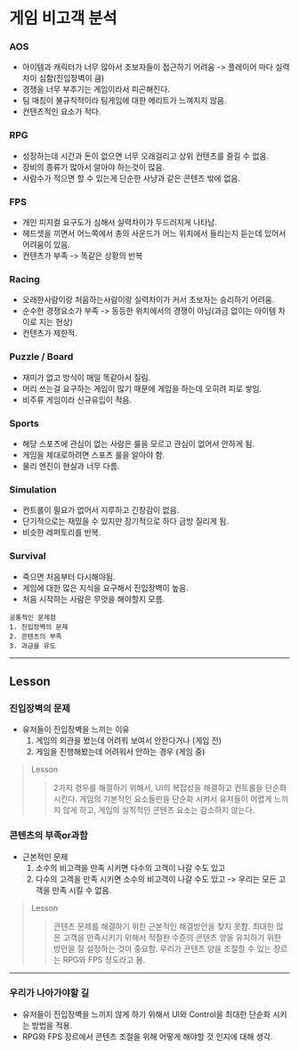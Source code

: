 게임 비고객 분석
==================

### AOS
* 아이템과 캐릭터가 너무 많아서 초보자들이 접근하기 어려움  -> 플레이어 마다 실력차이 심함(진입장벽이 큼)
* 경쟁을 너무 부추기는 게임이라서 피곤해진다.
* 팀 매칭이 불규칙적이라 팀게임에 대한 메리트가 느껴지지 않음.
* 컨텐츠적인 요소가 적다.

### RPG
* 성장하는데 시간과 돈이 없으면 너무 오래걸리고 상위 컨텐츠를 즐길 수 없음.
* 장비의 종류가 많아서 알아야 하는것이 많음.
* 사람수가 적으면 할 수 있는게 단순한 사냥과 같은 콘텐츠 밖에 없음.

### FPS
* 개인 피지컬 요구도가 심해서 실력차이가 두드러지게 나타남.
* 헤드셋을 끼면서 어느쪽에서 총의 사운드가 어느 위치에서 들리는지 듣는데 있어서 어려움이 있음.
* 컨텐츠가 부족 -> 똑같은 상황의 반복

### Racing
* 오래한사람이랑 처음하는사람이랑 실력차이가 커서 초보자는 승리하기 어려움.
* 순수한 경쟁요소가 부족 -> 동등한 위치에서의 경쟁이 아님(과금 없이는 아이템 차이로 지는 현상)
* 컨텐츠가 제한적.

### Puzzle / Board
* 재미가 없고 방식이 매일 똑같아서 질림.
* 머리 쓰는걸 요구하는 게임이 많기 때문에 게임을 하는데 오히려 피로 쌓임.
* 비주류 게임이라 신규유입이 적음.

### Sports
* 해당 스포츠에 관심이 없는 사람은 룰을 모르고 관심이 없어서 안하게 됨.
* 게임을 제대로하려면 스포츠 룰을 알아야 함.
* 물리 엔진이 현실과 너무 다름.

### Simulation
* 컨트롤이 필요가 없어서 지루하고 긴장감이 없음.
* 단기적으로는 재밌을 수 있지만 장기적으로 하다 금방 질리게 됨.
* 비슷한 레퍼토리를 반복.

### Survival
* 죽으면 처음부터 다시해야됨.
* 게임에 대한 많은 지식을 요구해서 진입장벽이 높음.
* 처음 시작하는 사람은 무엇을 해야할지 모름.

```
공통적인 문제점
1. 진입장벽의 문제
2. 콘텐츠의 부족 
3. 과금을 유도
```

****************

Lesson
-------------

### 진입장벽의 문제
* 유저들이 진입장벽을 느끼는 이유 
    1. 게임의 외관을 봤는데 어려워 보여서 안한다거나 (게임 전)
    2. 게임을 진행해봤는데 어려워서 안하는 경우 (게임 중)
    
> Lesson
>> 2가지 경우를 해결하기 위해서, UI의 복잡성을 해결하고 컨트롤을 단순화 시킨다.
>> 게임의 기본적인 요소들만을 단순화 시켜서 유저들이 어렵게 느끼지 않게 하고, 게임의 실직적인 콘텐츠 요소는 감소하지 않는다.
 
### 콘텐츠의 부족or과함
* 근본적인 문제 
    1. 소수의 비고객을 만족 시키면 다수의 고객이 나갈 수도 있고
    2. 다수의 고객을 만족 시키면 소수의 비고객이 나갈 수도 있고
-> 우리는 모든 고객을 만족 시킬 수 없음.

> Lesson
>> 콘텐츠 문제를 해결하기 위한 근본적인 해결방안을 찾지 못함.
>> 최대한 많은 고객을 만족시키기 위해서 적절한 수준의 콘텐츠 양을 유지하기 위한 방안을 잘 설정하는 것이 중요함.
>> 우리가 콘텐츠 양을 조절할 수 있는 장르는 RPG와 FPS 정도라고 봄.

*************

### 우리가 나아가야할 길
* 유저들이 진입장벽을 느끼지 않게 하기 위해서 UI와 Control을 최대한 단순화 시키는 방법을 적용.
* RPG와 FPS 장르에서 콘텐츠 조절을 위해 어떻게 해야할 것 인지에 대해 생각.

